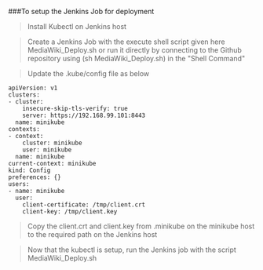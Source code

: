 ###To setup the Jenkins Job for deployment

> Install Kubectl on Jenkins host

> Create a Jenkins Job with the execute shell script given here MediaWiki_Deploy.sh or run it directly by connecting to the Github repository using (sh MediaWiki_Deploy.sh) in the "Shell Command"

> Update the .kube/config file as below
```
apiVersion: v1
clusters:
- cluster:
    insecure-skip-tls-verify: true
    server: https://192.168.99.101:8443
  name: minikube
contexts:
- context:
    cluster: minikube
    user: minikube
  name: minikube
current-context: minikube
kind: Config
preferences: {}
users:
- name: minikube
  user:
    client-certificate: /tmp/client.crt
    client-key: /tmp/client.key
```

> Copy the client.crt and client.key from .minikube on the minikube host to the required path on the Jenkins host

> Now that the kubectl is setup, run the Jenkins job with the script MediaWiki_Deploy.sh
